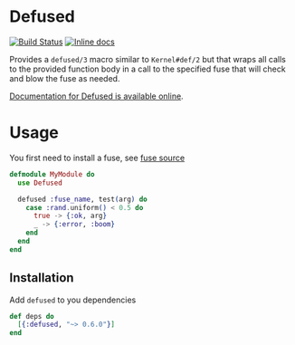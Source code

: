 # Defused

[![Build Status](https://travis-ci.org/soundtrackyourbrand/defused.svg?branch=master)](https://travis-ci.org/soundtrackyourbrand/defused)
[![Inline docs](http://inch-ci.org/github/soundtrackyourbrand/defused.svg)](http://inch-ci.org/github/soundtrackyourbrand/defused)

Provides a `defused/3` macro similar to `Kernel#def/2` but that wraps all calls to the provided function body in a call to the specified fuse that will check and blow the fuse as needed.

[Documentation for Defused is available online](http://hexdocs.pm/defused/).

# Usage

You first need to install a fuse, see [fuse source](https://github.com/jlouis/fuse)

```elixir
defmodule MyModule do
  use Defused

  defused :fuse_name, test(arg) do
    case :rand.uniform() < 0.5 do
      true -> {:ok, arg}
      _ -> {:error, :boom}
    end
  end
end
```

## Installation

Add `defused` to you dependencies

```elixir
def deps do
  [{:defused, "~> 0.6.0"}]
end
```

